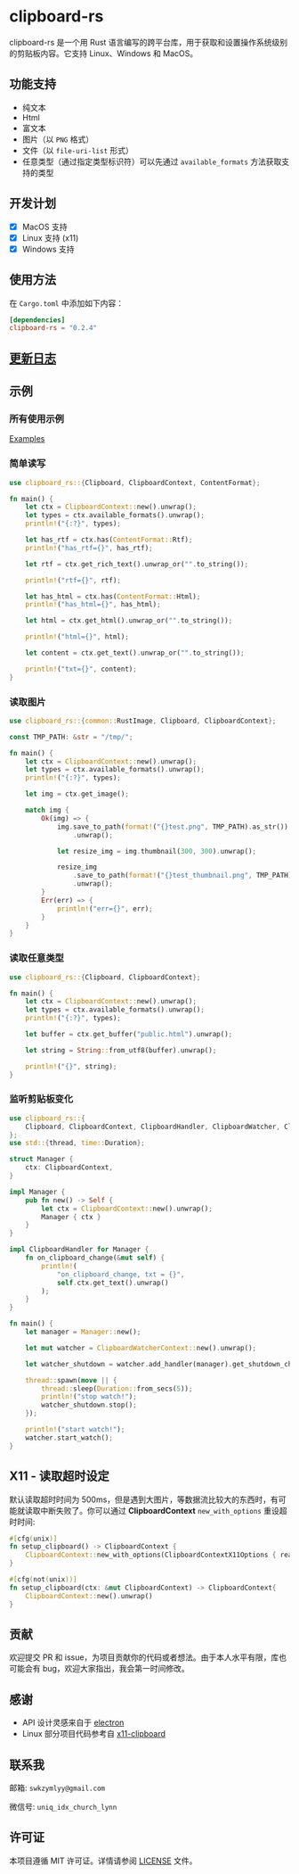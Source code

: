 # clipboard-rs

clipboard-rs 是一个用 Rust 语言编写的跨平台库，用于获取和设置操作系统级别的剪贴板内容。它支持 Linux、Windows 和 MacOS。

## 功能支持

- 纯文本
- Html
- 富文本
- 图片（以 `PNG` 格式）
- 文件（以 `file-uri-list` 形式）
- 任意类型（通过指定类型标识符）可以先通过 `available_formats` 方法获取支持的类型

## 开发计划

- [x] MacOS 支持
- [x] Linux 支持 (x11)
- [x] Windows 支持

## 使用方法

在 `Cargo.toml` 中添加如下内容：

```toml
[dependencies]
clipboard-rs = "0.2.4"
```

## [更新日志](CHANGELOG.md)

## 示例

### 所有使用示例

[Examples](examples)

### 简单读写

```rust
use clipboard_rs::{Clipboard, ClipboardContext, ContentFormat};

fn main() {
	let ctx = ClipboardContext::new().unwrap();
	let types = ctx.available_formats().unwrap();
	println!("{:?}", types);

	let has_rtf = ctx.has(ContentFormat::Rtf);
	println!("has_rtf={}", has_rtf);

	let rtf = ctx.get_rich_text().unwrap_or("".to_string());

	println!("rtf={}", rtf);

	let has_html = ctx.has(ContentFormat::Html);
	println!("has_html={}", has_html);

	let html = ctx.get_html().unwrap_or("".to_string());

	println!("html={}", html);

	let content = ctx.get_text().unwrap_or("".to_string());

	println!("txt={}", content);
}

```

### 读取图片

```rust
use clipboard_rs::{common::RustImage, Clipboard, ClipboardContext};

const TMP_PATH: &str = "/tmp/";

fn main() {
	let ctx = ClipboardContext::new().unwrap();
	let types = ctx.available_formats().unwrap();
	println!("{:?}", types);

	let img = ctx.get_image();

	match img {
		Ok(img) => {
			img.save_to_path(format!("{}test.png", TMP_PATH).as_str())
				.unwrap();

			let resize_img = img.thumbnail(300, 300).unwrap();

			resize_img
				.save_to_path(format!("{}test_thumbnail.png", TMP_PATH).as_str())
				.unwrap();
		}
		Err(err) => {
			println!("err={}", err);
		}
	}
}


```

### 读取任意类型

```rust
use clipboard_rs::{Clipboard, ClipboardContext};

fn main() {
    let ctx = ClipboardContext::new().unwrap();
    let types = ctx.available_formats().unwrap();
    println!("{:?}", types);

    let buffer = ctx.get_buffer("public.html").unwrap();

    let string = String::from_utf8(buffer).unwrap();

    println!("{}", string);
}

```

### 监听剪贴板变化

```rust
use clipboard_rs::{
	Clipboard, ClipboardContext, ClipboardHandler, ClipboardWatcher, ClipboardWatcherContext,
};
use std::{thread, time::Duration};

struct Manager {
	ctx: ClipboardContext,
}

impl Manager {
	pub fn new() -> Self {
		let ctx = ClipboardContext::new().unwrap();
		Manager { ctx }
	}
}

impl ClipboardHandler for Manager {
	fn on_clipboard_change(&mut self) {
		println!(
			"on_clipboard_change, txt = {}",
			self.ctx.get_text().unwrap()
		);
	}
}

fn main() {
	let manager = Manager::new();

	let mut watcher = ClipboardWatcherContext::new().unwrap();

	let watcher_shutdown = watcher.add_handler(manager).get_shutdown_channel();

	thread::spawn(move || {
		thread::sleep(Duration::from_secs(5));
		println!("stop watch!");
		watcher_shutdown.stop();
	});

	println!("start watch!");
	watcher.start_watch();
}


```

## X11 - 读取超时设定

默认读取超时时间为 500ms，但是遇到大图片，等数据流比较大的东西时，有可能就读取中断失败了。你可以通过 **ClipboardContext** `new_with_options` 重设超时时间:

```rust
#[cfg(unix)]
fn setup_clipboard() -> ClipboardContext {
	ClipboardContext::new_with_options(ClipboardContextX11Options { read_timeout: None }).unwrap()
}

#[cfg(not(unix))]
fn setup_clipboard(ctx: &mut ClipboardContext) -> ClipboardContext{
	ClipboardContext::new().unwrap()
}
```

## 贡献

欢迎提交 PR 和 issue，为项目贡献你的代码或者想法。由于本人水平有限，库也可能会有 bug，欢迎大家指出，我会第一时间修改。

## 感谢

- API 设计灵感来自于 [electron](https://www.electronjs.org/zh/docs/latest/api/clipboard)
- Linux 部分项目代码参考自 [x11-clipboard](https://github.com/quininer/x11-clipboard/tree/master)

## 联系我

邮箱: `swkzymlyy@gmail.com`

微信号: `uniq_idx_church_lynn`

## 许可证

本项目遵循 MIT 许可证。详情请参阅 [LICENSE](LICENSE) 文件。
